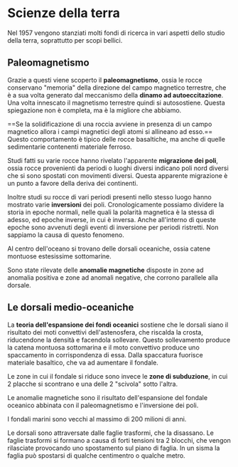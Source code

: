 # Scienze della terra
Nel 1957 vengono stanziati molti fondi di ricerca in vari aspetti dello studio della terra, soprattutto per scopi bellici. 

## Paleomagnetismo
Grazie a questi viene scoperto il **paleomagnetismo**, ossia le rocce conservano "memoria" della direzione del campo magnetico terrestre, che è a sua volta generato dal meccanismo della **dinamo ad autoeccitazione**. Una volta innescato il magnetismo terrestre quindi si autosostiene. Questa spiegazione non è completa, ma è la migliore che abbiamo.

==Se la solidificazione di una roccia avviene in presenza di un campo magnetico allora i campi magnetici degli atomi si allineano ad esso.== Questo comportamento è tipico delle rocce basaltiche, ma anche di quelle sedimentarie contenenti materiale ferroso.

Studi fatti su varie rocce hanno rivelato l'apparente **migrazione dei poli**, ossia rocce provenienti da periodi o luoghi diversi indicano poli nord diversi che si sono spostati con movimenti diversi.
Questa apparente migrazione è un punto a favore della deriva dei continenti.

Inoltre studi su rocce di vari periodi presenti nello stesso luogo hanno mostrato varie **inversioni** dei poli. Cronologicamente possiamo dividere la storia in epoche normali, nelle quali la polarità magnetica è la stessa di adesso, ed epoche inverse, in cui è inversa. Anche all'interno di queste epoche sono avvenuti degli eventi di inversione per periodi ristretti.
Non sappiamo la causa di questo fenomeno.

Al centro dell'oceano si trovano delle dorsali oceaniche, ossia catene montuose estesissime sottomarine.

Sono state rilevate delle **anomalie magnetiche** disposte in zone ad anomalia positiva e zone ad anomali negative, che corrono parallele alla dorsale.

## Le dorsali medio-oceaniche
La **teoria dell'espansione dei fondi oceanici** sostiene che le dorsali siano il risultato dei moti convettivi dell'astenosfera, che riscalda la crosta, riducendone la densità e facendola sollevare. Questo sollevamento produce la catena montuosa sottomarina e il moto convettivo produce uno spaccamento in corrispondenza di essa.
Dalla spaccatura fuorisce materiale basaltico, che va ad aumentare il fondale.

Le zone in cui il fondale si riduce sono invece le **zone di subduzione**, in cui 2 placche si scontrano e una delle 2 "scivola" sotto l'altra.

Le anomalie magnetiche sono il risultato dell'espansione del fondale oceanico abbinata con il paleomagnetismo e l'inversione dei poli.

I fondali marini sono vecchi al massimo di 200 milioni di anni.

Le dorsali sono attraversate dalle faglie trasformi, che la disassano. Le faglie trasformi si formano a causa di forti tensioni tra 2 blocchi, che vengon rilasciate provocando uno spostamento sul piano di faglia. In un sisma la faglia può spostarsi di qualche centimentro o qualche metro.